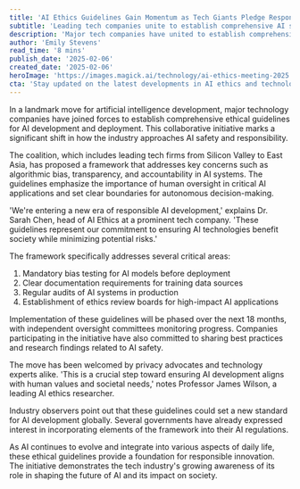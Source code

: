 ```yaml
---
title: 'AI Ethics Guidelines Gain Momentum as Tech Giants Pledge Responsible Development'
subtitle: 'Leading tech companies unite to establish comprehensive AI safety standards'
description: 'Major tech companies have united to establish comprehensive ethical guidelines for AI development, focusing on safety, transparency, and responsible innovation. The initiative includes mandatory bias testing, clear documentation requirements, and regular audits of AI systems.'
author: 'Emily Stevens'
read_time: '8 mins'
publish_date: '2025-02-06'
created_date: '2025-02-06'
heroImage: 'https://images.magick.ai/technology/ai-ethics-meeting-2025.jpg'
cta: 'Stay updated on the latest developments in AI ethics and technology. Follow us on LinkedIn for in-depth analysis and expert insights into the future of responsible AI development.'
---
```


In a landmark move for artificial intelligence development, major technology companies have joined forces to establish comprehensive ethical guidelines for AI development and deployment. This collaborative initiative marks a significant shift in how the industry approaches AI safety and responsibility.

The coalition, which includes leading tech firms from Silicon Valley to East Asia, has proposed a framework that addresses key concerns such as algorithmic bias, transparency, and accountability in AI systems. The guidelines emphasize the importance of human oversight in critical AI applications and set clear boundaries for autonomous decision-making.

'We're entering a new era of responsible AI development,' explains Dr. Sarah Chen, head of AI Ethics at a prominent tech company. 'These guidelines represent our commitment to ensuring AI technologies benefit society while minimizing potential risks.'

The framework specifically addresses several critical areas:

1. Mandatory bias testing for AI models before deployment
2. Clear documentation requirements for training data sources
3. Regular audits of AI systems in production
4. Establishment of ethics review boards for high-impact AI applications

Implementation of these guidelines will be phased over the next 18 months, with independent oversight committees monitoring progress. Companies participating in the initiative have also committed to sharing best practices and research findings related to AI safety.

The move has been welcomed by privacy advocates and technology experts alike. 'This is a crucial step toward ensuring AI development aligns with human values and societal needs,' notes Professor James Wilson, a leading AI ethics researcher.

Industry observers point out that these guidelines could set a new standard for AI development globally. Several governments have already expressed interest in incorporating elements of the framework into their AI regulations.

As AI continues to evolve and integrate into various aspects of daily life, these ethical guidelines provide a foundation for responsible innovation. The initiative demonstrates the tech industry's growing awareness of its role in shaping the future of AI and its impact on society.
